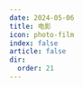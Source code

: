 ```yaml
---
date: 2024-05-06
title: 电影
icon: photo-film
index: false
article: false
dir:
  order: 21
---
```


<Catalog />
